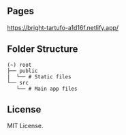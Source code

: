 ## Pages

https://bright-tartufo-a1d16f.netlify.app/

## Folder Structure

```
(~) root
├── public
|  └── # Static files
└── src
   └── # Main app files
```

## License

MIT License.
